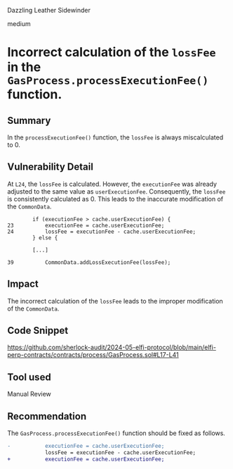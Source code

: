 Dazzling Leather Sidewinder

medium

# Incorrect calculation of the `lossFee` in the `GasProcess.processExecutionFee()` function.

## Summary

In the `processExecutionFee()` function, the `lossFee` is always miscalculated to 0.

## Vulnerability Detail

At `L24`, the `lossFee` is calculated. However, the `executionFee` was already adjusted to the same value as `userExecutionFee`. Consequently, the `lossFee` is consistently calculated as 0. This leads to the inaccurate modification of the `CommonData`.

```solidity
        if (executionFee > cache.userExecutionFee) {
23          executionFee = cache.userExecutionFee;
24          lossFee = executionFee - cache.userExecutionFee;
        } else {

        [...]

39          CommonData.addLossExecutionFee(lossFee);
```

## Impact

The incorrect calculation of the `lossFee` leads to the improper modification of the `CommonData`.

## Code Snippet

https://github.com/sherlock-audit/2024-05-elfi-protocol/blob/main/elfi-perp-contracts/contracts/process/GasProcess.sol#L17-L41

## Tool used

Manual Review

## Recommendation

The `GasProcess.processExecutionFee()` function should be fixed as follows.

```diff
-           executionFee = cache.userExecutionFee;
            lossFee = executionFee - cache.userExecutionFee;
+           executionFee = cache.userExecutionFee;
```